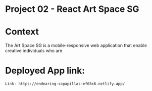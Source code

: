 # Project 02 - React Art Space SG

# Context 

The Art Space SG is a mobile-responsive web application that enable creative individuals who are 

# Deployed App link:

```
Link: https://endearing-sopapillas-ef68c6.netlify.app/

```